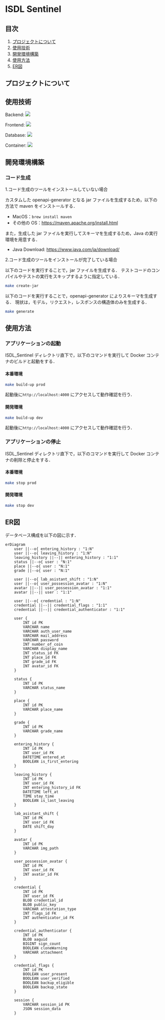 # ISDL Sentinel

## 目次
1. [プロジェクトについて](#プロジェクトについて)
2. [使用技術](#使用技術)
3. [開発環境構築](#開発環境構築)
4. [使用方法](#使用方法)
5. [ER図](#ER図)


## プロジェクトについて


## 使用技術

Backend: <img src="https://img.shields.io/badge/-Go-76E1FE.svg?logo=go&style=plastic">

Frontend: <img src="https://img.shields.io/badge/-React-61DAFB.svg?logo=react&style=plastic">

Database: <img src="https://img.shields.io/badge/-Mysql-4479A1.svg?logo=mysql&style=plastic">

Container: <img src="https://img.shields.io/badge/-Docker-1488C6.svg?logo=docker&style=plastic">

## 開発環境構築

### コード生成

1.コード生成のツールをインストールしていない場合

カスタムした openapi-generator となる jar ファイルを生成するため，以下の方法で maven をインストールする．

- MacOS：`brew install maven`
- その他の OS：https://maven.apache.org/install.html

また，生成した jar ファイルを実行してスキーマを生成するため，Java の実行環境を用意する．

- Java Download: https://www.java.com/ja/download/

2.コード生成のツールをインストールが完了している場合

以下のコードを実行することで，jar ファイルを生成する．
テストコードのコンパイルやテストの実行をスキップするように指定している．

```bash
make create-jar
```

以下のコードを実行することで，openapi-generator によりスキーマを生成する．
現状は，モデル，リクエスト，レスポンスの構造体のみを生成する．

```bash
make generate
```

## 使用方法
### アプリケーションの起動

ISDL_Sentinel ディレクトリ直下で，以下のコマンドを実行して Docker コンテナのビルドと起動をする．

#### 本番環境

```bash
make build-up prod
```

起動後に`http://localhost:4000` にアクセスして動作確認を行う． 

#### 開発環境

```bash
make build-up dev
```

起動後に`http://localhost:4000` にアクセスして動作確認を行う．  
 


### アプリケーションの停止

ISDL_Sentinel ディレクトリ直下で，以下のコマンドを実行して Docker コンテナの削除と停止をする．

#### 本番環境

```bash
make stop prod
```

#### 開発環境

```bash
make stop dev
```

## ER図

データベース構成を以下の図に示す．

```mermaid
erDiagram
    user ||--o{ entering_history : "1:N"
    user ||--o{ leaving_history : "1:N"
    leaving_history ||--|| entering_history : "1:1"
    status ||--o{ user : "N:1"
    place ||--o{ user : "N:1"
    grade ||--o{ user : "N:1"
    
    user ||--o{ lab_asistant_shift : "1:N"
    user ||--o{ user_possession_avatar : "1:N"
    avatar ||--|| user_possession_avatar : "1:1"
    avatar ||--|| user : "1:1"

    user ||--o{ credential : "1:N"
    credential ||--|| credential_flags : "1:1"
    credential ||--|| credential_authenticator : "1:1"
		
    user {
        INT id PK
        VARCHAR name
        VARCHAR auth_user_name
        VARCHAR mail_address
        VARCHAR password
        INT number_of_coin
        VARCHAR display_name
        INT status_id FK
        INT place_id FK
        INT grade_id FK
        INT avatar_id FK
    }
    
    status {
        INT id PK
        VARCHAR status_name
    }
    
    place {
        INT id PK
        VARCHAR place_name
    }
    
    grade {
        INT id PK
        VARCHAR grade_name
    }
    
    entering_history {
        INT id PK
        INT user_id FK
        DATETIME entered_at
        BOOLEAN is_first_entering
    }
    
    leaving_history {
        INT id PK
        INT user_id FK
        INT entering_history_id FK
        DATETIME left_at
        TIME stay_time
        BOOLEAN is_last_leaving
    }
    
    lab_asistant_shift {
        INT id PK
        INT user_id FK
        DATE shift_day
    }
    
    avatar {
        INT id PK
        VARCHAR img_path
    }
    
    user_possession_avatar {
        INT id PK
        INT user_id FK
        INT avatar_id FK
    }

    credential {
        INT id PK
        INT user_id FK
        BLOB credential_id
        BLOB public_key
        VARCHAR attestation_type
        INT flags_id FK
        INT authenticator_id FK
    }

    credential_authenticator {
        INT id PK
        BLOB aaguid
        BIGINT sign_count
        BOOLEAN cloneWarning
        VARCHAR attachment
    }

    credential_flags {
        INT id PK
        BOOLEAN user_present
        BOOLEAN user_verified
        BOOLEAN backup_eligible
        BOOLEAN backup_state
    }

    session {
        VARCHAR session_id PK
        JSON session_data
    }